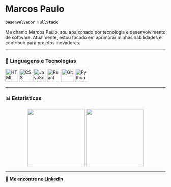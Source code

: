 # Marcos Paulo

**`Desenvolvedor FullStack`**

Me chamo Marcos Paulo, sou apaixonado por tecnologia e desenvolvimento de software. Atualmente, estou focado em aprimorar minhas habilidades e contribuir para projetos inovadores.

---

### 🚀 Linguagens e Tecnologias

<p align="left">
  <img alt="HTML" title="HTML" width="40px" src="https://cdn.jsdelivr.net/gh/devicons/devicon@latest/icons/html5/html5-original.svg"/>
  <img alt="CSS" title="CSS" width="40px" src="https://cdn.jsdelivr.net/gh/devicons/devicon@latest/icons/css3/css3-original.svg"/>
  <img alt="JavaScript" title="JavaScript" width="40px" src="https://cdn.jsdelivr.net/gh/devicons/devicon@latest/icons/javascript/javascript-original.svg"/>
  <img alt="React" title="React" width="40px" src="https://cdn.jsdelivr.net/gh/devicons/devicon@latest/icons/react/react-original.svg"/>
  <img alt="Git" title="Git" width="40px" src="https://cdn.jsdelivr.net/gh/devicons/devicon@latest/icons/git/git-original.svg"/>
  <img alt="Python" title="Python" width="40px" src="https://cdn.jsdelivr.net/gh/devicons/devicon@latest/icons/python/python-original.svg"/>
</p>

---

### 📊 Estatísticas

<p align="center">
  <img height="180em" src="https://github-readme-stats.vercel.app/api?username=JuniorFerreiraJ&show_icons=true&theme=tokyonight&include_all_commits=true&locale=pt-br"/>
  <img height="180em" src="https://github-readme-stats.vercel.app/api/top-langs/?username=JuniorFerreiraJ&theme=tokyonight&layout=compact&custom_title=Tecnologias&langs_count=9"/>
</p>

---

🔗 **Me encontre no [LinkedIn](https://www.linkedin.com/in/marcos-p-ferreira-junior/)**

